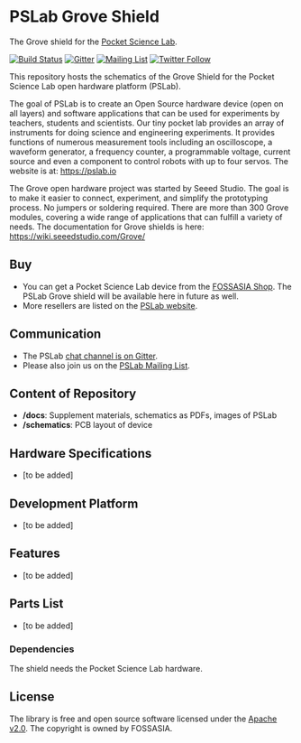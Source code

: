 # PSLab Grove Shield

The Grove shield for the [Pocket Science Lab](https://pslab.io).

[![Build Status](https://travis-ci.org/fossasia/pslab-grove-shield.svg?branch=master)](https://travis-ci.org/fossasia/pslab-grove-shield)
[![Gitter](https://badges.gitter.im/fossasia/pslab.svg)](https://gitter.im/fossasia/pslab?utm_source=badge&utm_medium=badge&utm_campaign=pr-badge)
[![Mailing List](https://img.shields.io/badge/Mailing%20List-FOSSASIA-blue.svg)](https://groups.google.com/forum/#!forum/pslab-fossasia)
[![Twitter Follow](https://img.shields.io/twitter/follow/pslabio.svg?style=social&label=Follow&maxAge=2592000?style=flat-square)](https://twitter.com/pslabio)

This repository hosts the schematics of the Grove Shield for the Pocket Science Lab open hardware platform (PSLab).

The goal of PSLab is to create an Open Source hardware device (open on all layers) and software applications that can be used for experiments by teachers, students and scientists. Our tiny pocket lab provides an array of instruments for doing science and engineering experiments. It provides functions of numerous measurement tools including an oscilloscope, a waveform generator, a frequency counter, a programmable voltage, current source and even a component to control robots with up to four servos. The website is at: https://pslab.io

The Grove open hardware project was started by Seeed Studio. The goal is to make it easier to connect, experiment, and simplify the prototyping process. No jumpers or soldering required. There are more than 300 Grove modules, covering a wide range of applications that can fulfill a variety of needs. The documentation for Grove shields is here: https://wiki.seeedstudio.com/Grove/

## Buy

* You can get a Pocket Science Lab device from the [FOSSASIA Shop](https://fossasia.com). The PSLab Grove shield will be available here in future as well.
* More resellers are listed on the [PSLab website](https://pslab.io/shop/).

## Communication

* The PSLab [chat channel is on Gitter](https://gitter.im/fossasia/pslab).
* Please also join us on the [PSLab Mailing List](https://groups.google.com/forum/#!forum/pslab-fossasia).

## Content of Repository

* **/docs**: Supplement materials, schematics as PDFs, images of PSLab
* **/schematics**: PCB layout of device

## Hardware Specifications

* [to be added]

## Development Platform

* [to be added]

## Features

* [to be added]

## Parts List

* [to be added]

### Dependencies

The shield needs the Pocket Science Lab hardware.

## License

The library is free and open source software licensed under the [Apache v2.0](LICENSE). The copyright is owned by FOSSASIA. 
